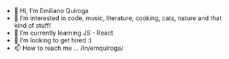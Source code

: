 - 👋 Hi, I’m Emiliano Quiroga
- 👀 I’m interested in code, music, literature, cooking, cats, nature and that kind of stuff!
- 🌱 I’m currently learning JS - React
- 💞️ I’m looking to get hired :)
- 📫 How to reach me ... /in/emquiroga/

<!---
emquiroga/emquiroga is a ✨ special ✨ repository because its `README.md` (this file) appears on your GitHub profile.
You can click the Preview link to take a look at your changes.
--->
